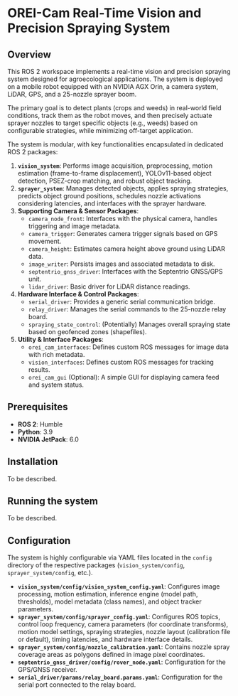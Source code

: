 # OREI-Cam Real-Time Vision and Precision Spraying System

## Overview

This ROS 2 workspace implements a real-time vision and precision spraying system designed for agroecological applications. The system is deployed on a mobile robot equipped with an NVIDIA AGX Orin, a camera system, LiDAR, GPS, and a 25-nozzle sprayer boom.

The primary goal is to detect plants (crops and weeds) in real-world field conditions, track them as the robot moves, and then precisely actuate sprayer nozzles to target specific objects (e.g., weeds) based on configurable strategies, while minimizing off-target application.

The system is modular, with key functionalities encapsulated in dedicated ROS 2 packages:

1.  **`vision_system`**: Performs image acquisition, preprocessing, motion estimation (frame-to-frame displacement), YOLOv11-based object detection, PSEZ-crop matching, and robust object tracking.
2.  **`sprayer_system`**: Manages detected objects, applies spraying strategies, predicts object ground positions, schedules nozzle activations considering latencies, and interfaces with the sprayer hardware.
3.  **Supporting Camera & Sensor Packages**:
    *   `camera_node_front`: Interfaces with the physical camera, handles triggering and image metadata.
    *   `camera_trigger`: Generates camera trigger signals based on GPS movement.
    *   `camera_height`: Estimates camera height above ground using LiDAR data.
    *   `image_writer`: Persists images and associated metadata to disk.
    *   `septentrio_gnss_driver`: Interfaces with the Septentrio GNSS/GPS unit.
    *   `lidar_driver`: Basic driver for LiDAR distance readings.
4.  **Hardware Interface & Control Packages**:
    *   `serial_driver`: Provides a generic serial communication bridge.
    *   `relay_driver`: Manages the serial commands to the 25-nozzle relay board.
    *   `spraying_state_control`: (Potentially) Manages overall spraying state based on geofenced zones (shapefiles).
5.  **Utility & Interface Packages**:
    *   `orei_cam_interfaces`: Defines custom ROS messages for image data with rich metadata.
    *   `vision_interfaces`: Defines custom ROS messages for tracking results.
    *   `orei_cam_gui` (Optional): A simple GUI for displaying camera feed and system status.

## Prerequisites

*   **ROS 2**: Humble
*   **Python**: 3.9
*   **NVIDIA JetPack**: 6.0

## Installation

To be described.

## Running the system

To be described.

## Configuration

The system is highly configurable via YAML files located in the `config` directory of the respective packages (`vision_system/config`, `sprayer_system/config`, etc.).

*   **`vision_system/config/vision_system_config.yaml`**: Configures image processing, motion estimation, inference engine (model path, thresholds), model metadata (class names), and object tracker parameters.
*   **`sprayer_system/config/sprayer_config.yaml`**: Configures ROS topics, control loop frequency, camera parameters (for coordinate transforms), motion model settings, spraying strategies, nozzle layout (calibration file or default), timing latencies, and hardware interface details.
*   **`sprayer_system/config/nozzle_calibration.yaml`**: Contains nozzle spray coverage areas as polygons defined in image pixel coordinates.
*   **`septentrio_gnss_driver/config/rover_node.yaml`**: Configuration for the GPS/GNSS receiver.
*   **`serial_driver/params/relay_board.params.yaml`**: Configuration for the serial port connected to the relay board.